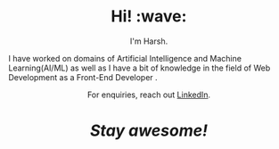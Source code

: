 <h1 align='center'> Hi! :wave:</h1>
<p align='center'>
I'm Harsh.
</p>
<p>I have worked on domains of Artificial Intelligence and Machine Learning(AI/ML) as well as I have a bit of knowledge in the field of Web Development as a Front-End Developer . </p>
<p align='center'>For enquiries, reach out <a href="https://www.linkedin.com/in/harsh-pant-a28378230/">LinkedIn</a>.</p>

<h1 align='center'><i>Stay awesome!</i></h1>

<!---
crockrocks/crockrocks is a ✨ special ✨ repository because its `README.md` (this file) appears on your GitHub profile.
You can click the Preview link to take a look at your changes.
--->
